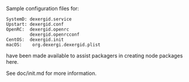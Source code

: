 Sample configuration files for:
```
SystemD: dexergid.service
Upstart: dexergid.conf
OpenRC:  dexergid.openrc
         dexergid.openrcconf
CentOS:  dexergid.init
macOS:    org.dexergi.dexergid.plist
```
have been made available to assist packagers in creating node packages here.

See doc/init.md for more information.
